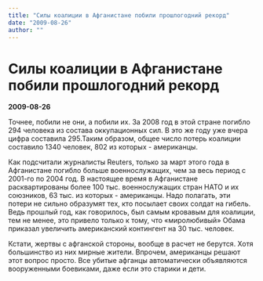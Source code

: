 ```yaml
---
title: "Силы коалиции в Афганистане побили прошлогодний рекорд"
date: "2009-08-26"
author: ""
---
```


# Силы коалиции в Афганистане побили прошлогодний рекорд

**2009-08-26** 

Точнее, побили не они, а побили их. За 2008 год в этой стране погибло 294 человека из состава оккупационных сил. В это же году уже вчера цифра составила 295.Таким образом, общее число потерь коалиции составило 1340 человек, 802 из которых - американцы.

Как подсчитали журналисты Reuters, только за март этого года в Афганистане погибло больше военнослужащих, чем за весь период с 2001-го по 2004 год. В настоящее время в Афганистане расквартированы более 100 тыс. военнослужащих стран НАТО и их союзников, 63 тыс. из которых - американцы. Надо полагать, эти потери не сильно образумят тех, кто посылает своих солдат на гибель. Ведь прошлый год, как говорилось, был самым кровавым для коалиции, тем не менее, это привело только к тому, что «миролюбивый» Обама приказал увеличить американский контингент на 30 тыс. человек.

Кстати, жертвы с афганской стороны, вообще в расчет не берутся. Хотя большинство из них мирные жители. Впрочем, американцы решают этот вопрос просто. Все убитые афганцы автоматически объявляются вооруженными боевиками, даже если это старики и дети.
